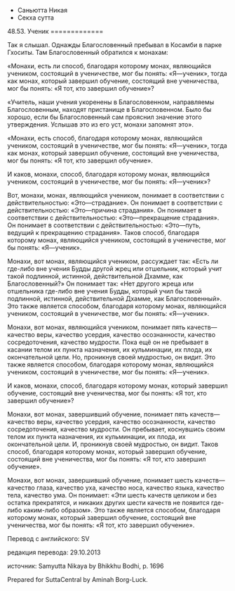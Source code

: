 









* Саньютта Никая
* Секха сутта


48\.53\. Ученик
\=\=\=\=\=\=\=\=\=\=\=\=\=



Так я слышал\. Однажды Благословенный пребывал в Косамби в парке Гхоситы\. Там Благословенный обратился к монахам:


«Монахи, есть ли способ, благодаря которому монах, являющийся учеником, состоящий в ученичестве, мог бы понять: «Я—ученик», тогда как монах, который завершил обучение, состоящий вне ученичества, мог бы понять: «Я тот, кто завершил обучение»?


«Учитель, наши учения укоренены в Благословенном, направляемы Благословенным, находят пристанище в Благословенном\. Было бы хорошо, если бы Благословенный сам прояснил значение этого утверждения\. Услышав это из его уст, монахи запомнят это»\.


«Монахи, есть способ, благодаря которому монах, являющийся учеником, состоящий в ученичестве, мог бы понять: «Я—ученик», тогда как монах, который завершил обучение, состоящий вне ученичества, мог бы понять: «Я тот, кто завершил обучение»\.


И каков, монахи, способ, благодаря которому монах, являющийся учеником, состоящий в ученичестве, мог бы понять: «Я—ученик»?


Вот, монахи, монах, являющийся учеником, понимает в соответствии с действительностью: «Это—страдание»\. Он понимает в соответствии с действительностью: «Это—причина страдания»\. Он понимает в соответствии с действительностью: «Это—прекращение страдания»\. Он понимает в соответствии с действительностью: «Это—путь, ведущий к прекращению страдания»\. Таков способ, благодаря которому монах, являющийся учеником, состоящий в ученичестве, мог бы понять: «Я—ученик»\.


Монахи, вот монах, являющийся учеником, рассуждает так: «Есть ли где\-либо вне учения Будды другой жрец или отшельник, который учит такой подлинной, истинной, действительной Дхамме, как Благословенный?» Он понимает так: «Нет другого жреца или отшельника где\-либо вне учения Будды, который учил бы такой подлинной, истинной, действительной Дхамме, как Благословенный»\. Это также является способом, благодаря которому монах, являющийся учеником, состоящий в ученичестве, мог бы понять: «Я—ученик»\.


Монахи, вот монах, являющийся учеником, понимает пять качеств—качество веры, качество усердия, качество осознанности, качество сосредоточения, качество мудрости\. Пока ещё он не пребывает в касании телом их пункта назначения, их кульминации, их плода, их окончательной цели\. Но, проникнув своей мудростью, он видит\. Это также является способом, благодаря которому монах, являющийся учеником, состоящий в ученичестве, мог бы понять: «Я—ученик»\.


И каков, монахи, способ, благодаря которому монах, который завершил обучение, состоящий вне ученичества, мог бы понять: «Я тот, кто завершил обучение»?


Монахи, вот монах, завершивший обучение, понимает пять качеств—качество веры, качество усердия, качество осознанности, качество сосредоточения, качество мудрости\. Он пребывает, коснувшись своим телом их пункта назначения, их кульминации, их плода, их окончательной цели\. И, проникнув своей мудростью, он видит\. Таков способ, благодаря которому монах, который завершил обучение, состоящий вне ученичества, мог бы понять: «Я тот, кто завершил обучение»\.


Монахи, вот монах, завершивший обучение, понимает шесть качеств—качество глаза, качество уха, качество носа, качество языка, качество тела, качество ума\. Он понимает: «Эти шесть качеств целиком и без остатка прекратятся, и никаких других шести качеств не появится где\-либо каким\-либо образом»\. Это также является способом, благодаря которому монах, который завершил обучение, состоящий вне ученичества, мог бы понять: «Я тот, кто завершил обучение»\.



Перевод с английского: SV


редакция перевода: 29\.10\.2013


источник: Samyutta Nikaya by Bhikkhu Bodhi, p\. 1696


Prepared for SuttaCentral by Aminah Borg\-Luck\.






